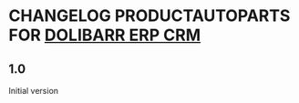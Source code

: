 # CHANGELOG PRODUCTAUTOPARTS FOR <a href="https://www.dolibarr.org">DOLIBARR ERP CRM</a>

## 1.0
Initial version

